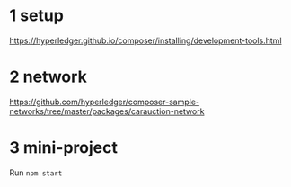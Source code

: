 # 1 setup
https://hyperledger.github.io/composer/installing/development-tools.html

# 2 network
https://github.com/hyperledger/composer-sample-networks/tree/master/packages/carauction-network

# 3 mini-project
Run `npm start`

